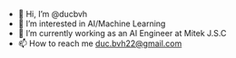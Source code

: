 - 👋 Hi, I’m @ducbvh
- 👀 I’m interested in AI/Machine Learning
- 🌱 I’m currently working as an AI Engineer at Mitek J.S.C
- 📫 How to reach me duc.bvh22@gmail.com

<!---
ducbvh/ducbvh is a ✨ special ✨ repository because its `README.md` (this file) appears on your GitHub profile.
You can click the Preview link to take a look at your changes.
--->
